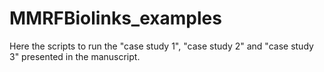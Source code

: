 # MMRFBiolinks_examples

Here the scripts to run the "case study 1", "case study 2" and "case study 3" presented in the manuscript.


